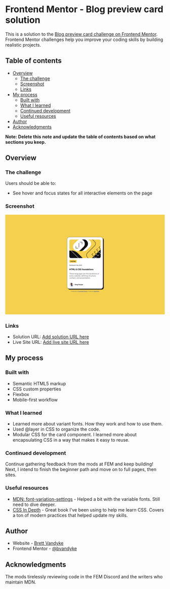 # Frontend Mentor - Blog preview card solution

This is a solution to the [Blog preview card challenge on Frontend Mentor](https://www.frontendmentor.io/challenges/blog-preview-card-ckPaj01IcS). Frontend Mentor challenges help you improve your coding skills by building realistic projects. 

## Table of contents

- [Overview](#overview)
  - [The challenge](#the-challenge)
  - [Screenshot](#screenshot)
  - [Links](#links)
- [My process](#my-process)
  - [Built with](#built-with)
  - [What I learned](#what-i-learned)
  - [Continued development](#continued-development)
  - [Useful resources](#useful-resources)
- [Author](#author)
- [Acknowledgments](#acknowledgments)

**Note: Delete this note and update the table of contents based on what sections you keep.**

## Overview

### The challenge

Users should be able to:

- See hover and focus states for all interactive elements on the page

### Screenshot

![](./Solution_2025-01-06.png)


### Links

- Solution URL: [Add solution URL here](https://your-solution-url.com)
- Live Site URL: [Add live site URL here](https://your-live-site-url.com)

## My process

### Built with

- Semantic HTML5 markup
- CSS custom properties
- Flexbox
- Mobile-first workflow

### What I learned

* Learned more about variant fonts. How they work and how to use them.
* Used @layer in CSS to organize the code.
* Modular CSS for the card component. I learned more about encapsulating CSS in a 
way that makes it easy to reuse.


### Continued development

Continue gathering feedback from the mods at FEM and keep building! Next, I intend to finish the beginner path and move on to full pages, then sites.


### Useful resources

- [MDN: font-variation-settings](https://developer.mozilla.org/en-US/docs/Web/CSS/font-variation-settings) - Helped a bit with the variable fonts. Still need to dive deeper.
- [CSS In Depth](https://www.manning.com/books/css-in-depth) - Great book I've been using to help me learn CSS. Covers a ton of modern practices that helped update my skills. 


## Author

- Website - [Brett Vandyke](https://github.com/ridge-runner/)
- Frontend Mentor - [@bvandyke](https://www.frontendmentor.io/profile/bvandyke)


## Acknowledgments

The mods tirelessly reviewing code in the FEM Discord and the writers who maintain MDN.
